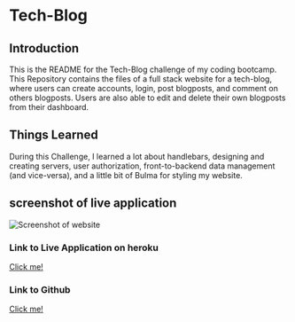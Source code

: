 # Tech-Blog

## Introduction
This is the README for the Tech-Blog challenge of my coding bootcamp. This Repository contains the files of a full stack website for a tech-blog, where users can create accounts, login, post blogposts, and comment on others blogposts. Users are also able to edit and delete their own blogposts from their dashboard.

## Things Learned
During this Challenge, I learned a lot about handlebars, designing and creating servers, user authorization, front-to-backend data management (and vice-versa), and a little bit of Bulma for styling my website.

## screenshot of live application
![Screenshot of website](./readme-assets/Screenshot%202024-03-23%20at%209.25.43 PM.png)

### Link to Live Application on heroku
[Click me!](https://nameless-retreat-32005-714a98737ba8.herokuapp.com)

### Link to Github
[Click me!](https://github.com/Spikey1289/Tech-Blog)
